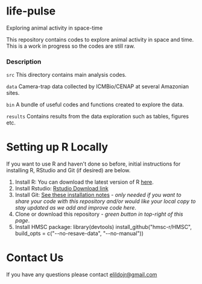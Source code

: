 # life-pulse
Exploring animal activity in space-time

This repository contains codes to explore animal activity in space and time. This is a work in progress so the codes are still raw. 

### Description
```src``` This directory contains main analysis codes.

```data``` Camera-trap data collected by ICMBio/CENAP at several Amazonian sites.

```bin``` A bundle of useful codes and functions created to explore the data.

```results``` Contains results from the data exploration such as tables, figures etc. 


# Setting up R Locally
If you want to use R and haven't done so before, initial instructions for installing R, RStudio and Git (if desired) are below.
1. Install R: You can download the latest version of R [here](https://cran.rstudio.com).
2. Install Rstudio: [Rstudio Download link](https://www.rstudio.com/products/rstudio/download/)
3. Install Git: [See these installation notes](https://support.rstudio.com/hc/en-us/articles/200532077-Version-Control-with-Git-and-SVN) -  _only needed if you want to share your code with this repository and/or would like your local copy to stay updated as we add and improve code here_.
4. Clone or download this repository - _green button in top-right of this page_.
5. Install HMSC package:
  library(devtools)
  install_github("hmsc-r/HMSC", build_opts = c("--no-resave-data", "--no-manual"))

# Contact Us
If you have any questions please contact <elildojr@gmail.com>
